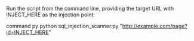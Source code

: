 Run the script from the command line, providing the target URL with INJECT_HERE as the injection point:

command py
python sql_injection_scanner.py "http://example.com/page?id=INJECT_HERE"


